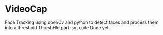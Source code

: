 # VideoCap
Face Tracking using openCv and python to detect faces and process them into a threshold
ThreshHld part isnt quite Done yet 
